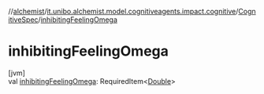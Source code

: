 //[alchemist](../../../index.md)/[it.unibo.alchemist.model.cognitiveagents.impact.cognitive](../index.md)/[CognitiveSpec](index.md)/[inhibitingFeelingOmega](inhibiting-feeling-omega.md)

# inhibitingFeelingOmega

[jvm]\
val [inhibitingFeelingOmega](inhibiting-feeling-omega.md): RequiredItem<[Double](https://kotlinlang.org/api/latest/jvm/stdlib/kotlin/-double/index.html)>
